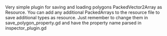 Very simple plugin for saving and loading polygons PackedVector2Array as Resource.
You can add any additional PackedArrays to the resource file to save additional types as resource. Just remember to change them in save_polygon_property.gd and have the property name parsed in inspector_plugin.gd
